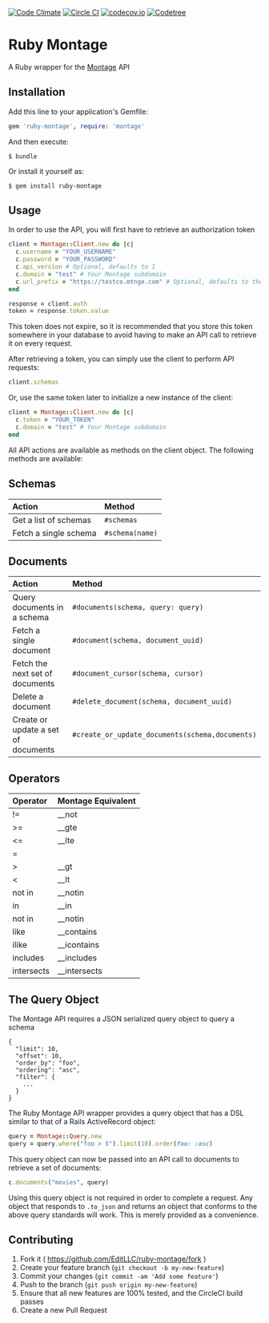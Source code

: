 [![Code Climate](https://codeclimate.com/github/EditLLC/ruby-montage/badges/gpa.svg)](https://codeclimate.com/github/EditLLC/ruby-montage)
[![Circle CI](https://circleci.com/gh/EditLLC/ruby-montage/tree/master.svg?style=svg)](https://circleci.com/gh/EditLLC/ruby-montage/tree/master)
[![codecov.io](http://codecov.io/github/EditLLC/ruby-montage/coverage.svg?branch=master)](http://codecov.io/github/EditLLC/ruby-montage?branch=master)
[![Codetree](https://codetree.com/images/managed-with-codetree.svg)](https://codetree.com/projects/a8d5)

# Ruby Montage

A Ruby wrapper for the [Montage](http://www.yourdatacandobetter.com) API

## Installation

Add this line to your application's Gemfile:

```ruby
gem 'ruby-montage', require: 'montage'
```

And then execute:

    $ bundle

Or install it yourself as:

    $ gem install ruby-montage

## Usage

In order to use the API, you will first have to retrieve an authorization token

```ruby
client = Montage::Client.new do |c|
  c.username = "YOUR_USERNAME"
  c.password = "YOUR_PASSWORD"
  c.api_version # Optional, defaults to 1
  c.domain = "test" # Your Montage subdomain
  c.url_prefix = "https://testco.mtnge.com" # Optional, defaults to the montage dev server
end

response = client.auth
token = response.token.value
```

This token does not expire, so it is recommended that you store this token somewhere in your database to avoid having to
make an API call to retrieve it on every request.

After retrieving a token, you can simply use the client to perform API requests:

```ruby
client.schemas
```

Or, use the same token later to initialize a new instance of the client:

```ruby
client = Montage::Client.new do |c|
  c.token = "YOUR_TOKEN"
  c.domain = "test" # Your Montage subdomain
end
```

All API actions are available as methods on the client object. The following methods are available:

## Schemas

| Action                          | Method                                              |
| :------------------------------ | :-------------------------------------------------- |
| Get a list of schemas           | `#schemas`                                          |
| Fetch a single schema           | `#schema(name)`                                    |

## Documents

| Action                              | Method                                              |
| :------------------------------     | :-------------------------------------------------- |
| Query documents in a schema         | `#documents(schema, query: query)`                  |
| Fetch a single document             | `#document(schema, document_uuid)`                  |
| Fetch the next set of documents     | `#document_cursor(schema, cursor)`                  |
| Delete a document                   | `#delete_document(schema, document_uuid)`           |
| Create or update a set of documents | `#create_or_update_documents(schema,documents)`     |


## Operators

| Operator    | Montage Equivalent |
| :-----------| :---------         |
| !=          | __not              |
| >=          | __gte              |
| <=          | __lte              |
| =           |                    |
| >           | __gt               |
| <           | __lt               |
| not in      | __notin            |
| in          | __in               |
| not in      | __notin            |
| like        | __contains         |
| ilike       | __icontains        |
| includes    | __includes         |
| intersects  | __intersects       |


## The Query Object

The Montage API requires a JSON serialized query object to query a schema

    {
      "limit": 10,
      "offset": 10,
      "order_by": "foo",
      "ordering": "asc",
      "filter": {
        ...
      }
    }

The Ruby Montage API wrapper provides a query object that has a DSL similar to that of a Rails ActiveRecord object:

```ruby
query = Montage::Query.new
query = query.where("foo > 5").limit(10).order(foo: :asc)
```

This query object can now be passed into an API call to documents to retrieve a set of documents:

```ruby
c.documents("movies", query)
```

Using this query object is not required in order to complete a request. Any object that responds to `.to_json` and
returns an object that conforms to the above query standards will work. This is merely provided as a convenience.

## Contributing

1. Fork it ( https://github.com/EditLLC/ruby-montage/fork )
2. Create your feature branch (`git checkout -b my-new-feature`)
3. Commit your changes (`git commit -am 'Add some feature'`)
4. Push to the branch (`git push origin my-new-feature`)
5. Ensure that all new features are 100% tested, and the CircleCI build passes
6. Create a new Pull Request
